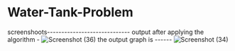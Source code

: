 # Water-Tank-Problem
screenshoots-----------------------------
output after applying the algorithm -
![Screenshot (36)](https://user-images.githubusercontent.com/121035988/212050702-45f33e3b-f28c-4b3f-ada6-50011fa48fa7.png)
the output graph is ------
![Screenshot (34)](https://user-images.githubusercontent.com/121035988/212050967-ab017490-d421-4862-8e7a-f6630283cb2a.png)
